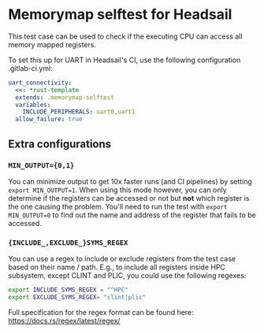 # Memorymap selftest for Headsail

This test case can be used to check if the executing CPU can access all memory
mapped registers.

To set this up for UART in Headsail's CI, use the following configuration .gitlab-ci.yml:

```yaml
uart_connectivity:
  <<: *rust-template
  extends: .memorymap-selftest
  variables:
    INCLUDE_PERIPHERALS: uart0,uart1
  allow_failure: true
```

## Extra configurations

### `MIN_OUTPUT={0,1}`

You can minimize output to get 10x faster runs (and CI pipelines) by setting
`export MIN_OUTPUT=1`. When using this mode however, you can only determine if
the registers can be accessed or not but **not** which register is the one
causing the problem. You'll need to run the test with `export MIN_OUTPUT=0` to
find out the name and address of the register that fails to be accessed.

### `{INCLUDE_,EXCLUDE_}SYMS_REGEX`

You can use a regex to include or exclude registers from the test case based on
their name / path. E.g., to include all registers inside HPC subsystem, except
CLINT and PLIC, you could use the following regexes:

```bash
export INCLUDE_SYMS_REGEX = "^HPC"
export EXCLUDE_SYMS_REGEX= "clint|plic"
```

Full specification for the regex format can be found here:
<https://docs.rs/regex/latest/regex/>
